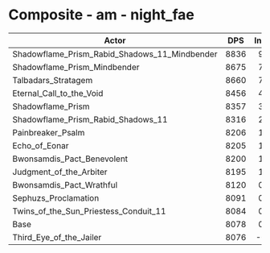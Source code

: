 # Composite - am - night_fae
| Actor | DPS | Increase |
|---|:---:|:---:|
|Shadowflame_Prism_Rabid_Shadows_11_Mindbender|8836|9.39%|
|Shadowflame_Prism_Mindbender|8675|7.39%|
|Talbadars_Stratagem|8660|7.20%|
|Eternal_Call_to_the_Void|8456|4.69%|
|Shadowflame_Prism|8357|3.46%|
|Shadowflame_Prism_Rabid_Shadows_11|8316|2.95%|
|Painbreaker_Psalm|8206|1.59%|
|Echo_of_Eonar|8205|1.57%|
|Bwonsamdis_Pact_Benevolent|8200|1.51%|
|Judgment_of_the_Arbiter|8195|1.45%|
|Bwonsamdis_Pact_Wrathful|8120|0.52%|
|Sephuzs_Proclamation|8091|0.16%|
|Twins_of_the_Sun_Priestess_Conduit_11|8084|0.07%|
|Base|8078|0.00%|
|Third_Eye_of_the_Jailer|8076|-0.02%|
